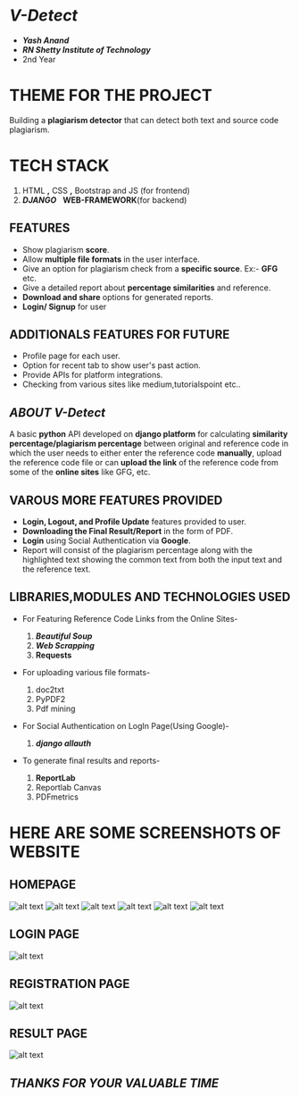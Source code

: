 # _V-Detect_

* **_Yash Anand_**
* **_RN Shetty Institute of Technology_**
* 2nd Year

# THEME FOR THE PROJECT
Building a **plagiarism detector** that can detect both text and source code plagiarism.

# TECH STACK
1. HTML **,** CSS **,** Bootstrap and JS (for frontend)
2.  **_DJANGO_**  &nbsp; **WEB-FRAMEWORK**(for backend)

## FEATURES
* Show plagiarism **score**.
* Allow **multiple file formats** in the user interface.
* Give an option for plagiarism check from a **specific source**. Ex:- **GFG** etc.
* Give a detailed report about **percentage similarities** and reference.
* **Download and share** options for generated reports.
* **Login/ Signup** for user

## ADDITIONALS FEATURES FOR FUTURE 
* Profile page for each user.
* Option for recent tab to show user's past action.
* Provide APIs for platform integrations.
* Checking from various sites like medium,tutorialspoint etc..

## _ABOUT V-Detect_
A basic **python** API developed on **django platform** for calculating **similarity percentage/plagiarism percentage** between original and reference code in which the user needs to either enter the reference code **manually**, upload the reference code file or can **upload the link** of the reference code from some of the **online sites** like GFG, etc.

## VAROUS MORE FEATURES PROVIDED
* **Login, Logout, and Profile Update** features provided to user.
* **Downloading the Final Result/Report** in the form of PDF.
* **Login** using Social Authentication via **Google**.
* Report will consist of the plagiarism percentage along with the highlighted text showing the common text from both the input text and the reference text.

## LIBRARIES,MODULES AND TECHNOLOGIES USED 
* For Featuring Reference Code Links from the Online Sites-

     1. **_Beautiful Soup_**
     2. **_Web Scrapping_**
     3. **Requests**
     
* For uploading various file formats-

     1. doc2txt
     2. PyPDF2
     3. Pdf mining

* For Social Authentication on LogIn Page(Using Google)-
     
     1. **_django allauth_**
 
      
* To generate final results and reports-

     1. **ReportLab**  
     2. Reportlab Canvas
     3. PDFmetrics
     
     
# HERE ARE SOME SCREENSHOTS OF WEBSITE 

## HOMEPAGE

![alt text](https://github.com/blackpearl15/Plagiarism-detection/blob/master/Screenshots/Screenshot1.jpg "Homepage image 1")
![alt text](https://github.com/blackpearl15/Plagiarism-detection/blob/master/Screenshots/Screenshot2.jpg "Homepage image 2")
![alt text](https://github.com/blackpearl15/Plagiarism-detection/blob/master/Screenshots/Screenshot3.jpg "Homepage image 3")
![alt text](https://github.com/blackpearl15/Plagiarism-detection/blob/master/Screenshots/Screenshot4.jpg "Homepage image 4")
![alt text](https://github.com/blackpearl15/Plagiarism-detection/blob/master/Screenshots/Screenshot5.jpg "Homepage image 5")
![alt text](https://github.com/blackpearl15/Plagiarism-detection/blob/master/Screenshots/Screenshot6.jpg "Homepage image 6")


## LOGIN PAGE

![alt text](https://github.com/blackpearl15/Plagiarism-detection/blob/master/Screenshots/accounts1.jpg "Login page")

## REGISTRATION PAGE

![alt text](https://github.com/blackpearl15/Plagiarism-detection/blob/master/Screenshots/accounts2.jpg "Register page")

## RESULT PAGE

![alt text](https://github.com/blackpearl15/Plagiarism-detection/blob/master/Screenshots/result1.jpg "Result page")

## _**THANKS FOR YOUR VALUABLE TIME**_




     
